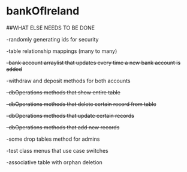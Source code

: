 # bankOfIreland

##WHAT ELSE NEEDS TO BE DONE

-randomly generating ids for security

-table relationship mappings (many to many)

~~-bank account arraylist that updates every time a new bank account is added~~

-withdraw and deposit methods for both accounts

~~-dbOperations methods that show entire table~~

~~-dbOperations methods that delete certain record from table~~

~~-dbOperations methods that update certain records~~

~~-dbOperations methods that add new records~~

-some drop tables method for admins

-test class menus that use case switches

-associative table with orphan deletion
